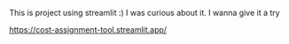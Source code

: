 This is project using streamlit :) 
I was curious about it. I wanna give it a try 

https://cost-assignment-tool.streamlit.app/
